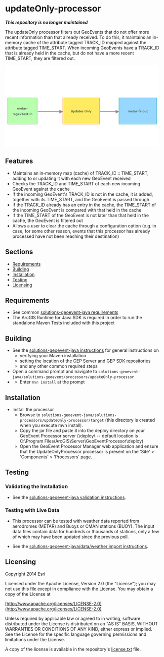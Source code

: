 # updateOnly-processor

___This repository is no longer maintained___

The updateOnly processor filters out GeoEvents that do not offer more recent information than that already received.
To do this, it maintains an in-memory cache of the attribute tagged TRACK_ID mapped against the attribute tagged TIME_START.
When incoming GeoEvents have a TRACK_ID that is already held in the cache, but do not have a more recent TIME_START, they are filtered out.

![Image of processor](ScreenShot.png)

## Features 

* Maintains an in-memory map (cache) of TRACK_ID :: TIME_START, adding to or updating it with each new GeoEvent received
* Checks the TRACK_ID and TIME_START of each new incoming GeoEvent against the cache
* If the incoming GeoEvent's TRACK_ID is not in the cache, it is added, together with its TIME_START, and the GeoEvent is passed through.
* If the TRACK_ID already has an entry in the cache, the TIME_START of the incoming GeoEvent is compared with that held in the cache
* If the TIME_START of the GeoEvent is not later than that held in the cache, the GeoEvent is filtered out
* Allows a user to clear the cache through a configuration option (e.g. in case, for some other reason, events that this processor has already processed have not been reaching their destination)

## Sections

* [Requirements](#requirements)
* [Building](#building)
* [Installation](#installation)
* [Testing](#testing)
* [Licensing](#licensing)

## Requirements

* See common [solutions-geoevent-java requirements](../../../README.md#requirements)
* The ArcGIS Runtime for Java SDK is required in order to run the standalone Maven Tests included with this project

## Building 

* See the [solutions-geoevent-java instructions](../../../README.md#instructions) for general instructions on 
    * verifying your Maven installation
    * setting the location of the GEP Server and GEP SDK repositories
    * and any other common required steps
 * Open a command prompt and navigate to `solutions-geoevent-java/solutions-geoevent/processors/updateOnly-processor`
 * * Enter `mvn install` at the prompt

## Installation

* Install the processor
    * Browse to `solutions-geoevent-java/solutions-processors/updateOnly-processor/target` (this directory is created when you execute mvn install).
    * Copy the jar file and paste it into the deploy directory on your GeoEvent Processor server (<GEP install location>\deploy\ -- default location is C:\Program Files\ArcGIS\Server\GeoEventProcessor\deploy)
    * Open the GeoEvent Processor Manager web application and ensure that the UpdateOnlyProcessor processor is present on the 'Site' > 'Components' > 'Processors' page.

## Testing

### Validating the Installation
 
* See the [solutions-geoevent-java validation instructions](../../../README.md#validating-install).

### Testing with Live Data

* This processor can be tested with weather data reported from aerodromes (METAR) and Buoys or CMAN stations (BUOY). The input data files contain data for hundreds or thousands of stations, only a few of which may have been updated since the previous poll.

* See the [solutions-geoevent-java/data/weather import instructions](../../../data/weather/README.md).

## Licensing

Copyright 2014 Esri

Licensed under the Apache License, Version 2.0 (the "License");
you may not use this file except in compliance with the License.
You may obtain a copy of the License at

   [http://www.apache.org/licenses/LICENSE-2.0](http://www.apache.org/licenses/LICENSE-2.0)

Unless required by applicable law or agreed to in writing, software
distributed under the License is distributed on an "AS IS" BASIS,
WITHOUT WARRANTIES OR CONDITIONS OF ANY KIND, either express or implied.
See the License for the specific language governing permissions and
limitations under the License.

A copy of the license is available in the repository's
[license.txt](../../../license.txt) file.


